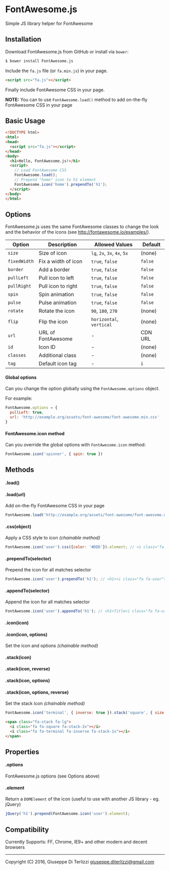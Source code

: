 # FontAwesome.js
Simple JS library helper for FontAwesome

## Installation

Download FontAwesome.js from GitHub or install via ``bower``:

```sh
$ bower install FontAwesome.js
```

Include the `fa.js` file (or `fa.min.js`) in your page.

```html
<script src="fa.js"></script>
```

Finally include FontAwesome CSS in your page.

**NOTE:** You can to use `FontAwesome.load()` method to add on-the-fly FontAwesome CSS in your page

## Basic Usage

```html
<!DOCTYPE html>
<html>
<head>
  <script src="fa.js"></script>
</head>
<body>
  <h1>Hello, FontAwesome.js!</h1>
  <script>
    // Load FontAwesome CSS
    FontAwesome.load();
    // Prepend "home" icon to h1 element
    FontAwesome.icon('home').prependTo('h1');
  </script>
</body>
</html>

```


## Options

FontAwesome.js uses the same FontAwesome classes to change the look and the behavior of the icons (see http://fontawesome.io/examples/).

| Option       | Description         | Allowed Values               | Default   |
|--------------|---------------------|------------------------------|-----------|
| `size`       | Size of icon        | `lg`, `2x`, `3x`, `4x`, `5x` | (none)    |
| `fixedWidth` | Fix a width of icon | `true`, `false`              | `false`   |
| `border`     | Add a border        | `true`, `false`              | `false`   |
| `pullLeft`   | Pull icon to left   | `true`, `false`              | `false`   |
| `pullRight`  | Pull icon to right  | `true`, `false`              | `false`   |
| `spin`       | Spin animation      | `true`, `false`              | `false`   |
| `pulse`      | Pulse animation     | `true`, `false`              | `false`   |
| `rotate`     | Rotate the icon     | `90`, `180`, `270`           | (none)    |
| `flip`       | Flip the icon       | `horizontal`, `vertical`     | (none)    |
| `url`        | URL of FontAwesome  | -                            | CDN URL   |
| `id`         | Icon ID             | -                            | (none)    |
| `classes`    | Additional class    | -                            | (none)    |
| `tag`        | Default icon tag    | -                            | `i`       |

#### Global options

Can you change the option globally using the `FontAwesome.options` object.

For example:

```js
FontAwesome.options = {
  pullLeft: true,
  url: 'http://example.org/assets/font-awesome/font-awesome.min.css'
}
```

#### FontAwesome.icon method

Can you override the global options with ``FontAwesome.icon`` method:

```js
FontAwesome.icon('spinner', { spin: true })
```

## Methods

#### .load()
#### .load(url)
Add on-the-fly FontAwesome CSS in your page

```js
FontAwesome.load('http://example.org/assets/font-awesome/font-awesome.min.css');
```


#### .css(object)
Apply a CSS style to icon *(chainable method)*

```js
FontAwesome.icon('user').css({color: '#DDD'}).element; // <i class="fa fa-user" style="color:#DDD"></i>
```


#### .prependTo(selector)
Prepend the icon for all matches selector

```js
FontAwesome.icon('user').prependTo('h1'); // <h1><i class="fa fa-user"></i>Title</h1>
```

#### .appendTo(selector)
Append the icon for all matches selector

```js
FontAwesome.icon('user').appendTo('h1'); // <h1>Title<i class="fa fa-user"></i></h1>
```


#### .icon(icon)
#### .icon(icon, options)
Set the icon and options *(chainable method)*


#### .stack(icon)
#### .stack(icon, reverse)
#### .stack(icon, options)
#### .stack(icon, options, reverse)
Set the stack icon *(chainable method)*

```js
FontAwesome.icon('terminal', { inverse: true }).stack('square', { size: 'lg'}, true);
```

```html
<span class="fa-stack fa-lg">
  <i class="fa fa-square fa-stack-2x"></i>
  <i class="fa fa-terminal fa-inverse fa-stack-1x"></i>
</span>
```


## Properties

#### .options
FontAwesome.js options (see Options above)


#### .element
Return a `DOMElement` of the icon (useful to use with another JS library - eg. jQuery)

```js
jQuery('h1').prepend(FontAwesome.icon('user').element);
```


## Compatibility

Currently Supports: FF, Chrome, IE9+ and other modern and decent browsers

----
Copyright (C) 2016, Giuseppe Di Terlizzi <giuseppe.diterlizzi@gmail.com>
